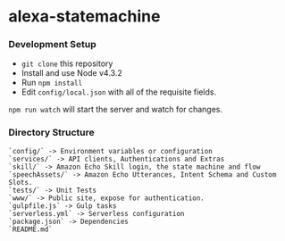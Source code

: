 # alexa-statemachine 

### Development Setup

* `git clone` this repository
* Install and use Node v4.3.2
* Run `npm install`
* Edit `config/local.json` with all of the requisite fields.

`npm run watch` will start the server and watch for changes.


### Directory Structure

	`config/` -> Environment variables or configuration
	`services/` -> API clients, Authentications and Extras
	`skill/` -> Amazon Echo Skill login, the state machine and flow
	`speechAssets/` -> Amazon Echo Utterances, Intent Schema and Custom Slots.
	`tests/` -> Unit Tests
	`www/` -> Public site, expose for authentication.
	`gulpfile.js` -> Gulp tasks
	`serverless.yml` -> Serverless configuration
	`package.json` -> Dependencies
	`README.md`
